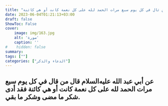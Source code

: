 ```yaml
---
title: "ثواب من ثال في كل يوم سبع مرات الحمد لله على كل نعمة كانت أو هي كائنة"
date: 2023-06-04T01:21:13+03:00
draft: false
ShowToc: False
cover:
    image: img/163.jpg
    alt: 'صورة'
    caption: ''
#    hidden: false
summary: 
tags: [""]
categories: ["الدعاء والذكر"]
---
```

عن أبي عبد الله عليه‌السلام قال من قال في كل يوم سبع مرات الحمد
لله على كل نعمة كانت أو هي كائنة فقد أدى شكر ما مضى وشكر ما بقي.
---


